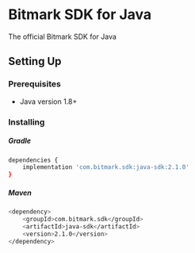 # Bitmark SDK for Java
The official Bitmark SDK for Java

## Setting Up

### Prerequisites

- Java version 1.8+

### Installing

##### Gradle
```sh
dependencies {
    implementation 'com.bitmark.sdk:java-sdk:2.1.0'
}
```

##### Maven
```sh
<dependency>
    <groupId>com.bitmark.sdk</groupId>
    <artifactId>java-sdk</artifactId>
    <version>2.1.0</version>
</dependency>
```